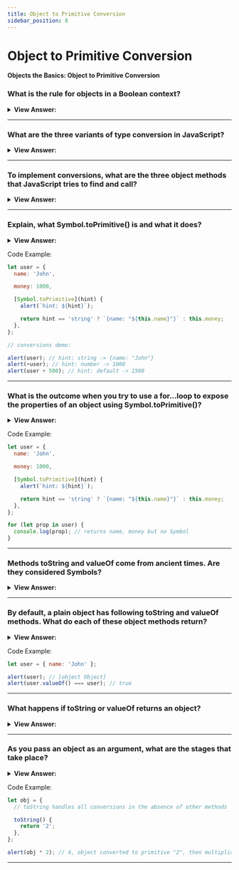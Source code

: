```yaml
---
title: Object to Primitive Conversion
sidebar_position: 8
---
```


# Object to Primitive Conversion

**Objects the Basics: Object to Primitive Conversion**

<head>
  <title>Object to Primitive Conversion - Interview Questions & Answers</title>
  <meta charSet="utf-8" />
</head>

### What is the rule for objects in a Boolean context?

<details>
  <summary><strong>View Answer:</strong></summary>
  <div>
  <div><strong>Interview Response:</strong> All objects are true in a Boolean context.
</div>
  </div>
</details>

---

### What are the three variants of type conversion in JavaScript?

<details>
  <summary><strong>View Answer:</strong></summary>
  <div>
  <div><strong>Interview Response:</strong> String, number, and default conversions.</div><br />
  <div><strong>Technical Response:</strong> The three variants of type conversion include string, number, and default conversions. String conversion can happen in an explicit fashion when an object expects a string. Mathematical operations use explicit number conversion on primitives. Default occurs in rare cases when the operator is not sure what type to expect.<br /><br />
  </div>
  </div>
</details>

---

### To implement conversions, what are the three object methods that JavaScript tries to find and call?

<details>
  <summary><strong>View Answer:</strong></summary>
  <div>
  <div><strong>Interview Response:</strong> The three object methods include Symbol.toPrimitive (system symbol) if it exists. Otherwise, if the hint is a string, it will try Obj.toString() or Obj.valueOf(). Finally, if the hint is a number or default it will try Obj.valueOf() and Obj.toString().</div><br />
  <div><strong>Simplified:</strong> The three object methods include Symbol.toPrimitive, Obj.toString(), and/or Obj.valueOf().<br /><br />
  </div>
  </div>
</details>

---

### Explain, what Symbol.toPrimitive() is and what it does?

<details>
  <summary><strong>View Answer:</strong></summary>
  <div>
  <div><strong>Interview Response:</strong> The Symbol.toPrimitive is a symbol that specifies a function valued property that is called to convert an object to a corresponding primitive value.
</div>
  </div>
</details>

Code Example:

```js
let user = {
  name: 'John',

  money: 1000,

  [Symbol.toPrimitive](hint) {
    alert(`hint: ${hint}`);

    return hint == 'string' ? `{name: "${this.name}"}` : this.money;
  },
};

// conversions demo:

alert(user); // hint: string -> {name: "John"}
alert(+user); // hint: number -> 1000
alert(user + 500); // hint: default -> 1500
```

---

### What is the outcome when you try to use a for…loop to expose the properties of an object using Symbol.toPrimitive()?

<details>
  <summary><strong>View Answer:</strong></summary>
  <div>
  <div><strong>Interview Response:</strong> The result will be a return of all properties except for the Symbol.toPrimitive because Symbol cannot be seen in the global symbol registry.
</div>
  </div>
</details>

Code Example:

```js
let user = {
  name: 'John',

  money: 1000,

  [Symbol.toPrimitive](hint) {
    alert(`hint: ${hint}`);

    return hint == 'string' ? `{name: "${this.name}"}` : this.money;
  },
};

for (let prop in user) {
  console.log(prop); // returns name, money but no Symbol
}
```

---

### Methods toString and valueOf come from ancient times. Are they considered Symbols?

<details>
  <summary><strong>View Answer:</strong></summary>
  <div>
  <div><strong>Interview Response:</strong> No because they were created before Symbols were implemented into JavaScript. They are regular string-name methods.</div><br />
  <div><strong>Technical Response:</strong> No because they were created before Symbols were implemented into JavaScript. They are regular string-name methods. If there is no Symbol.toPrimitive then JavaScript tries to find them.<br /><br />
  </div>
  </div>
</details>

---

### By default, a plain object has following toString and valueOf methods. What do each of these object methods return?

<details>
  <summary><strong>View Answer:</strong></summary>
  <div>
  <div><strong>Interview Response:</strong> The toString method returns a string "[object Object]" and the valueOf method returns the object itself.
</div>
  </div>
</details>

Code Example:

```js
let user = { name: 'John' };

alert(user); // [object Object]
alert(user.valueOf() === user); // true
```

---

### What happens if toString or valueOf returns an object?

<details>
  <summary><strong>View Answer:</strong></summary>
  <div>
  <div><strong>Interview Response:</strong> There is no error, but such value is ignored.</div><br />
  <div><strong>Technical Response:</strong> For historical reasons, if toString or valueOf returns an object, there is no error, but such value is ignored (like if the method did not exist). That is because in ancient times there was no good “error” concept in JavaScript.<br /><br />
  </div>
  </div>
</details>

---

### As you pass an object as an argument, what are the stages that take place?

<details>
  <summary><strong>View Answer:</strong></summary>
  <div>
  <div><strong>Interview Response:</strong> The object is converted to a primitive. If the resulting primitive is not the right type, it is converted.</div><br />
  <div><strong>Technical Response:</strong> If we pass an object as an argument, then there are two stages.<br /><br />
    <ol>
        <li>The object is converted to a primitive.</li>
        <li>If the resulting primitive is not the right type, it is converted.</li>
    </ol>
  </div>
  </div>
</details>

Code Example:

```js
let obj = {
  // toString handles all conversions in the absence of other methods

  toString() {
    return '2';
  },
};

alert(obj * 2); // 4, object converted to primitive "2", then multiplication made it a number
```

---
